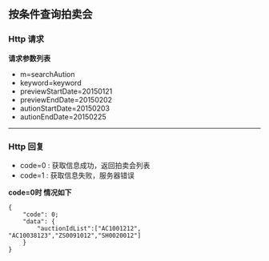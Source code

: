 按条件查询拍卖会
---

### Http 请求 

**请求参数列表**

- m=searchAution
- keyword=keyword
- previewStartDate=20150121
- previewEndDate=20150202
- autionStartDate=20150203
- autionEndDate=20150225
 
---
### Http 回复 
 
- code=0 : 获取信息成功，返回拍卖会列表
- code=1 : 获取信息失败，服务器错误

**code=0时 情况如下**

``` 
{ 
    "code": 0;
    "data": {
    	"auctionIdList":["AC1001212", "AC10038123","ZS0091012","SH0020012"]
	}
}
```